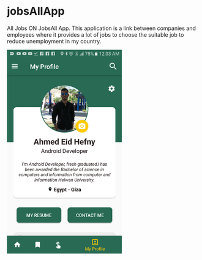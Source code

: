 # jobsAllApp
All Jobs ON JobsAll App.
This application is a link between companies and employees where it provides a lot of jobs to choose the suitable job to reduce unemployment in my country.

<img src="Screenshot_20190319-000321.png" width="300" heigh="500"/>
